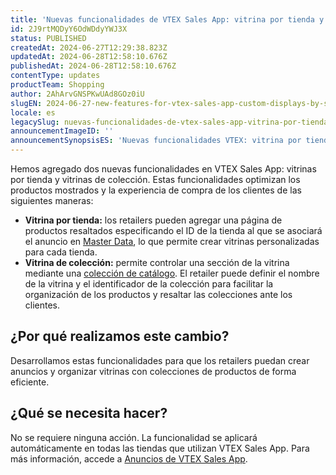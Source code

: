```yaml
---
title: 'Nuevas funcionalidades de VTEX Sales App: vitrina por tienda y vitrina de colección'
id: 2J9rtMQDyY6OdWDdyYWJ3X
status: PUBLISHED
createdAt: 2024-06-27T12:29:38.823Z
updatedAt: 2024-06-28T12:58:10.676Z
publishedAt: 2024-06-28T12:58:10.676Z
contentType: updates
productTeam: Shopping
author: 2AhArvGNSPKwUAd8GOz0iU
slugEN: 2024-06-27-new-features-for-vtex-sales-app-custom-displays-by-store-and-collection
locale: es
legacySlug: nuevas-funcionalidades-de-vtex-sales-app-vitrina-por-tienda-y-vitrina-de
announcementImageID: ''
announcementSynopsisES: 'Nuevas funcionalidades VTEX: vitrina por tienda y vitrina de colección para optimizar los productos mostrados.'
---
```


Hemos agregado dos nuevas funcionalidades en VTEX Sales App: vitrinas por tienda y vitrinas de colección. Estas funcionalidades optimizan los productos mostrados y la experiencia de compra de los clientes de las siguientes maneras:
- **Vitrina por tienda:** los retailers pueden agregar una página de productos resaltados especificando el ID de la tienda al que se asociará el anuncio en [Master Data](https://developers.vtex.com/docs/guides/master-data-introduction), lo que permite crear vitrinas personalizadas para cada tienda.
- **Vitrina de colección:** permite controlar una sección de la vitrina mediante una [colección de catálogo](https://help.vtex.com/es/tutorial/criando-colecao-de-produtos--tutorials_244). El retailer puede definir el nombre de la vitrina y el identificador de la colección para facilitar la organización de los productos y resaltar las colecciones ante los clientes.

## ¿Por qué realizamos este cambio?
Desarrollamos estas funcionalidades para que los retailers puedan crear anuncios y organizar vitrinas con colecciones de productos de forma eficiente.

## ¿Qué se necesita hacer?
No se requiere ninguna acción. La funcionalidad se aplicará automáticamente en todas las tiendas que utilizan VTEX Sales App. Para más información, accede a [Anuncios de VTEX Sales App](https://help.vtex.com/es/tutorial/anuncios-do-vtex-sales-app--3UtOFwbwD4muz3p72RBPmC#create-an-ad-page).
